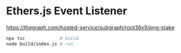 # Ethers.js Event Listener

https://thegraph.com/hosted-service/subgraph/root36x9/png-stake

```bash
npx tsc             # build
node build/index.js # run
```
